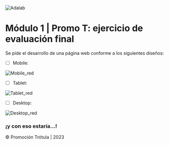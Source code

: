 ![Adalab](https://beta.adalab.es/resources/images/adalab-logo-155x61-bg-white.png)

# Módulo 1 | Promo T: ejercicio de evaluación final

Se pide el desarrollo de una página web conforme a los siguientes diseños:

- [ ] Mobile:

![Mobile_red](https://github.com/Adalab/modulo-1-evaluacion-final-silviaparadag/assets/130361802/b23e9041-1eaf-4fdb-803f-14e838f3a518)

- [ ] Tablet:

![Tablet_red](https://github.com/Adalab/modulo-1-evaluacion-final-silviaparadag/assets/130361802/f68fb909-7109-4fca-9b0b-d7c80c0b03d9)

- [ ] Desktop:

![Desktop_red](https://github.com/Adalab/modulo-1-evaluacion-final-silviaparadag/assets/130361802/886d285a-08ef-4d65-9b0e-16ce004c6301)

   ### ¡y con eso estaría...!

© Promoción Trótula | 2023
